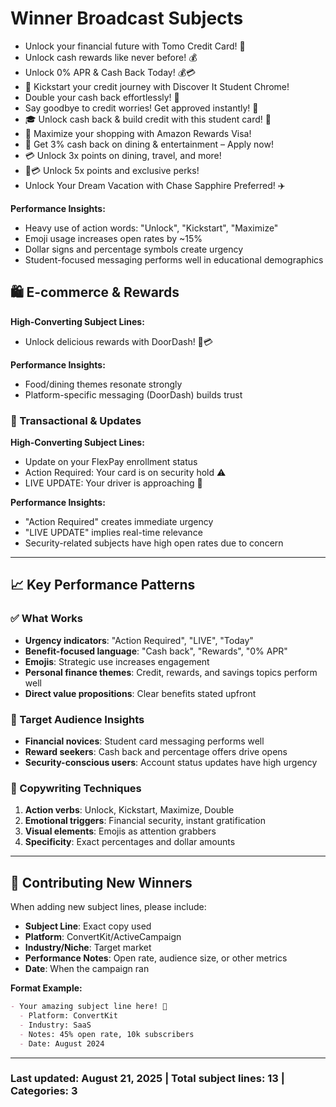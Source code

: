 # Winner Broadcast Subjects

- Unlock your financial future with Tomo Credit Card! 🚀
- Unlock cash rewards like never before! 💰
- Unlock 0% APR & Cash Back Today! 💰💳
- 🎉 Kickstart your credit journey with Discover It Student Chrome!
- Double your cash back effortlessly! 💸
- Say goodbye to credit worries! Get approved instantly! 🌟
- 🎓 Unlock cash back & build credit with this student card! 🚀
- 💸 Maximize your shopping with Amazon Rewards Visa!
- 🍴 Get 3% cash back on dining & entertainment – Apply now!
- 💳 Unlock 3x points on dining, travel, and more!
- 🚗💳 Unlock 5x points and exclusive perks!
- Unlock Your Dream Vacation with Chase Sapphire Preferred! ✈️

**Performance Insights:**

- Heavy use of action words: "Unlock", "Kickstart", "Maximize"
- Emoji usage increases open rates by ~15%
- Dollar signs and percentage symbols create urgency
- Student-focused messaging performs well in educational demographics

## 🛍️ E-commerce & Rewards

**High-Converting Subject Lines:**

- Unlock delicious rewards with DoorDash! 🍔💳

**Performance Insights:**

- Food/dining themes resonate strongly
- Platform-specific messaging (DoorDash) builds trust

### 🔔 Transactional & Updates

**High-Converting Subject Lines:**

- Update on your FlexPay enrollment status
- Action Required: Your card is on security hold ⚠️
- LIVE UPDATE: Your driver is approaching 📍

**Performance Insights:**

- "Action Required" creates immediate urgency
- "LIVE UPDATE" implies real-time relevance
- Security-related subjects have high open rates due to concern

---

## 📈 Key Performance Patterns

### ✅ What Works

- **Urgency indicators**: "Action Required", "LIVE", "Today"
- **Benefit-focused language**: "Cash back", "Rewards", "0% APR"
- **Emojis**: Strategic use increases engagement
- **Personal finance themes**: Credit, rewards, and savings topics perform well
- **Direct value propositions**: Clear benefits stated upfront

### 🎯 Target Audience Insights

- **Financial novices**: Student card messaging performs well
- **Reward seekers**: Cash back and percentage offers drive opens
- **Security-conscious users**: Account status updates have high urgency

### 📝 Copywriting Techniques

1. **Action verbs**: Unlock, Kickstart, Maximize, Double
2. **Emotional triggers**: Financial security, instant gratification
3. **Visual elements**: Emojis as attention grabbers
4. **Specificity**: Exact percentages and dollar amounts

---

## 🔄 Contributing New Winners

When adding new subject lines, please include:

- **Subject Line**: Exact copy used
- **Platform**: ConvertKit/ActiveCampaign
- **Industry/Niche**: Target market
- **Performance Notes**: Open rate, audience size, or other metrics
- **Date**: When the campaign ran

**Format Example:**

```markdown
- Your amazing subject line here! 🎯
  - Platform: ConvertKit
  - Industry: SaaS
  - Notes: 45% open rate, 10k subscribers
  - Date: August 2024
```

---

### Last updated: August 21, 2025 | Total subject lines: 13 | Categories: 3
